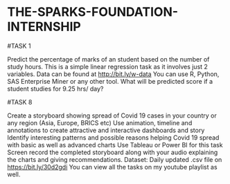 # THE-SPARKS-FOUNDATION-INTERNSHIP

#TASK 1

Predict the percentage of marks of an student based on the number of study hours. This is a simple linear regression task as it involves just 2 variables. Data can be found at http://bit.ly/w-data You can use R, Python, SAS Enterprise Miner or any other tool. What will be predicted score if a student studies for 9.25 hrs/ day?




#TASK 8

Create a storyboard showing spread of Covid 19 cases in your country or any region (Asia, Europe, BRICS etc) Use animation, timeline and annotations to create attractive and interactive dashboards and story Identify interesting patterns and possible reasons helping Covid 19 spread with basic as well as advanced charts Use Tableau or Power BI for this task Screen record the completed storyboard along with your audio explaining the charts and giving recommendations. Dataset: Daily updated .csv file on https://bit.ly/30d2gdi You can view all the tasks on my youtube playlist as well.
